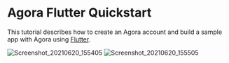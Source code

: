 # Agora Flutter Quickstart

This tutorial describes how to create an Agora account and build a sample app with Agora using [Flutter](https://flutter.io/).

![Screenshot_20210620_155405](https://user-images.githubusercontent.com/69979663/122670556-51315880-d1e0-11eb-8223-d9a44fac60a3.jpg)
![Screenshot_20210620_155505](https://user-images.githubusercontent.com/69979663/122670557-555d7600-d1e0-11eb-915a-c163339db1a6.jpg)
